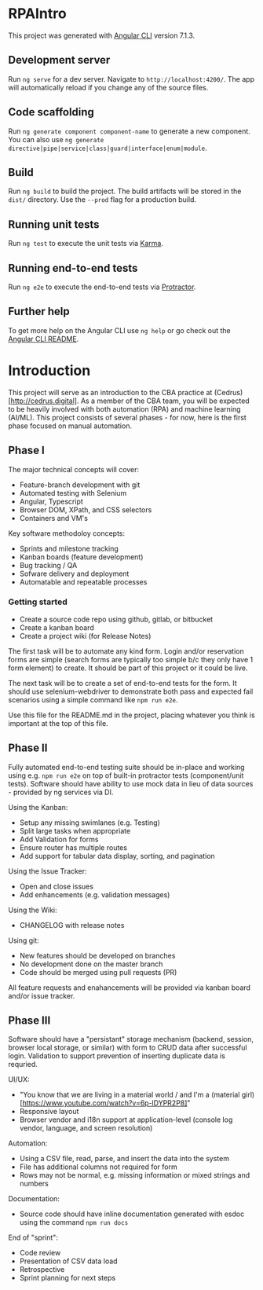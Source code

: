 # RPAIntro

This project was generated with [Angular CLI](https://github.com/angular/angular-cli) version 7.1.3.

## Development server

Run `ng serve` for a dev server. Navigate to `http://localhost:4200/`. The app will automatically reload if you change any of the source files.

## Code scaffolding

Run `ng generate component component-name` to generate a new component. You can also use `ng generate directive|pipe|service|class|guard|interface|enum|module`.

## Build

Run `ng build` to build the project. The build artifacts will be stored in the `dist/` directory. Use the `--prod` flag for a production build.

## Running unit tests

Run `ng test` to execute the unit tests via [Karma](https://karma-runner.github.io).

## Running end-to-end tests

Run `ng e2e` to execute the end-to-end tests via [Protractor](http://www.protractortest.org/).

## Further help

To get more help on the Angular CLI use `ng help` or go check out the [Angular CLI README](https://github.com/angular/angular-cli/blob/master/README.md).




# Introduction

This project will serve as an introduction to the CBA practice at (Cedrus)[http://cedrus.digital]. As a member of the CBA team, you will be expected to be heavily involved with both automation (RPA) and machine learning (AI/ML). This project consists of several phases - for now, here is the first phase focused on manual automation.

## Phase I

The major technical concepts will cover:
* Feature-branch development with git
* Automated testing with Selenium
* Angular, Typescript
* Browser DOM, XPath, and CSS selectors
* Containers and VM's

Key software methodoloy concepts:
* Sprints and milestone tracking
* Kanban boards (feature development)
* Bug tracking / QA
* Sofware delivery and deployment
* Automatable and repeatable processes


### Getting started

* Create a source code repo using github, gitlab, or bitbucket
* Create a kanban board 
* Create a project wiki (for Release Notes)

The first task will be to automate any kind form. Login and/or reservation forms are simple (search forms are typically too simple b/c they only have 1 form element) to create. It should be part of this project or it could be live.

The next task will be to create a set of end-to-end tests for the form. It should use selenium-webdriver to demonstrate both pass and expected fail scenarios using a simple command like `npm run e2e`.

Use this file for the README.md in the project, placing whatever you think is important at the top of this file.

## Phase II

Fully automated end-to-end testing suite should be in-place and working using e.g. `npm run e2e` on top of built-in protractor tests (component/unit tests). Software should have ability to use mock data in lieu of data sources - provided by ng services via DI.

Using the Kanban:
* Setup any missing swimlanes (e.g. Testing)
* Split large tasks when appropriate
* Add Validation for forms
* Ensure router has multiple routes
* Add support for tabular data display, sorting, and pagination

Using the Issue Tracker:
* Open and close issues
* Add enhancements (e.g. validation messages)

Using the Wiki:
* CHANGELOG with release notes

Using git:
* New features should be developed on branches
* No development done on the master branch
* Code should be merged using pull requests (PR)

All feature requests and enahancements will be provided via kanban board and/or issue tracker.

## Phase III

Software should have a "persistant" storage mechanism (backend, session, browser local storage, or similar) with form to CRUD data after successful login. Validation to support prevention of inserting duplicate data is requried.

UI/UX:
* "You know that we are living in a material world / and I'm a (material girl)[https://www.youtube.com/watch?v=6p-lDYPR2P8]"
* Responsive layout
* Browser vendor and i18n support at application-level (console log vendor, language, and screen resolution)

Automation:
* Using a CSV file, read, parse, and insert the data into the system
* File has additional columns not required for form
* Rows may not be normal, e.g. missing information or mixed strings and numbers

Documentation:
* Source code should have inline documentation generated with esdoc using the command `npm run docs`

End of "sprint":
* Code review
* Presentation of CSV data load
* Retrospective
* Sprint planning for next steps